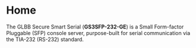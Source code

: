# Home
The GLBB Secure Smart Serial (**GS3SFP-232-GE**) is a Small Form-factor Pluggable (SFP) console server, purpose-built for
serial communication via the TIA-232 (RS-232) standard.

